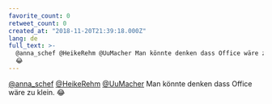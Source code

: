 ```yaml
---
favorite_count: 0
retweet_count: 0
created_at: "2018-11-20T21:39:18.000Z"
lang: de
full_text: >-
  @anna_schef @HeikeRehm @UuMacher Man könnte denken dass Office wäre zu klein.
  😂
---
```


[@anna_schef](https://twitter.com/anna_schef)
[@HeikeRehm](https://twitter.com/HeikeRehm)
[@UuMacher](https://twitter.com/UuMacher) Man könnte denken dass Office wäre zu
klein. 😂
